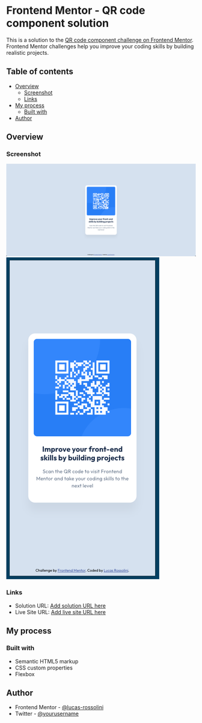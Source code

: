 # Frontend Mentor - QR code component solution

This is a solution to the [QR code component challenge on Frontend Mentor](https://www.frontendmentor.io/challenges/qr-code-component-iux_sIO_H). Frontend Mentor challenges help you improve your coding skills by building realistic projects. 

## Table of contents

- [Overview](#overview)
  - [Screenshot](#screenshot)
  - [Links](#links)
- [My process](#my-process)
  - [Built with](#built-with)
- [Author](#author)

## Overview

### Screenshot

![Desktop version of the challenge](./screenshots/desktop-result.png)
![Desktop version of the challenge](./screenshots/mobile-result.png)

### Links

- Solution URL: [Add solution URL here](https://github.com/lucas-rossolini/Frontend-Mentor-QR-code-component)
- Live Site URL: [Add live site URL here](https://frontend-mentor-qr-code-component-eight.vercel.app/)

## My process

### Built with

- Semantic HTML5 markup
- CSS custom properties
- Flexbox


## Author

- Frontend Mentor - [@lucas-rossolini](https://www.frontendmentor.io/profile/lucas-rossolini)
- Twitter - [@yourusername](https://www.twitter.com/yourusername)
